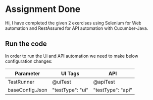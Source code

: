 # Assignment Done

Hi,
I have completed the given 2 exercises using Selenium for Web automation and RestAssured for API automation with Cucumber-Java.

## Run the code

In order to run the Ui and API automation we need to make below configuration changes:

|      Parameter          |UI Tags|API|
|----------------|-------------------------------|-----------------------------|
|TestRunner|@uiTest            |@apiTest          |
|baseConfig.Json|"testType": "ui"        |"testType": "api"  